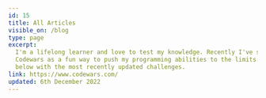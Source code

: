 ```yaml
---
id: 15
title: All Articles
visible_on: /blog
type: page
excerpt:
  I'm a lifelong learner and love to test my knowledge. Recently I've started using websites like
  Codewars as a fun way to push my programming abilities to the limits. I will routinely update
  below with the most recently updated challenges.
link: https://www.codewars.com/
updated: 6th December 2022
---
```

